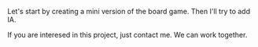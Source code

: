 Let's start by creating a mini version of the board game.
Then I'll try to add IA.

If you are interesed in this project, just contact me. We can work together.